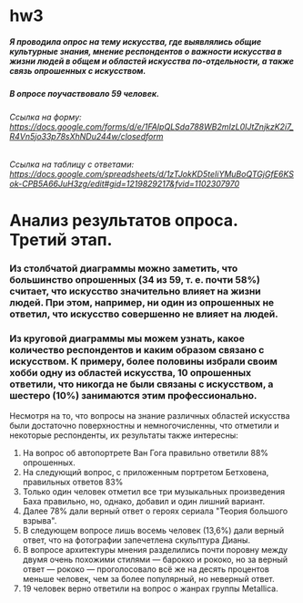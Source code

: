 # hw3
##### Я проводила опрос на тему искусства, где выявлялись общие культурные знания, мнение респондентов о важности искусства в жизни людей в общем и областей искусства по-отдельности, а также связь опрошенных с искусством.
##### В опросе поучаствовало 59 человек.
###### Ссылка на форму: https://docs.google.com/forms/d/e/1FAIpQLSda788WB2mIzL0IJtZnjkzK2i7_R4Vn5jo33p78sXhNDu244w/closedform
###### Ссылка на таблицу с ответами: https://docs.google.com/spreadsheets/d/1zTJokKD5teIiYMuBoQTGjGfE6KSok-CPB5A66JuH3zg/edit#gid=1219829217&fvid=1102307970





# Анализ результатов опроса. Третий этап.
### Из столбчатой диаграммы можно заметить, что большинство опрошенных (34 из 59, т. е. почти 58%) считает, что искусство значительно влияет на жизни людей. При этом, например, ни один из опрошенных не ответил, что искусство совершенно не влияет на людей.
### Из круговой диаграммы мы можем узнать, какое количество респондентов и каким образом связано с искусством. К примеру, более половины избрали своим хобби одну из областей искусства, 10 опрошенных ответили, что никогда не были связаны с искусством, а шестеро (10%) занимаются этим профессионально.
Несмотря на то, что вопросы на знание различных областей искусства были достаточно поверхностны и немногочисленны, что отметили и некоторые респонденты, их результаты также интересны:
1. На вопрос об автопортрете Ван Гога правильно ответили 88% опрошенных.
2. На следующий вопрос, с приложенным портретом Бетховена, правильных ответов 83%
3. Только один человек отметил все три музыкальных произведения Баха правильно, но, однако, добавил и один лишний вариант.
4. Далее 78% дали верный ответ о героях сериала "Теория большого взрыва".
5. В следующем вопросе лишь восемь человек (13,6%) дали верный ответ, что на фотографии запечетлена скульптура Дианы.
6. В вопросе архитектуры мнения разделились почти поровну между двумя очень похожими стилями — барокко и рококо, но за верный ответ — рококо — проголосовало всё же на десять процентов меньше человек, чем за более популярный, но неверный ответ.
7. 19 человек верно ответили на вопрос о жанрах группы Metallica.

